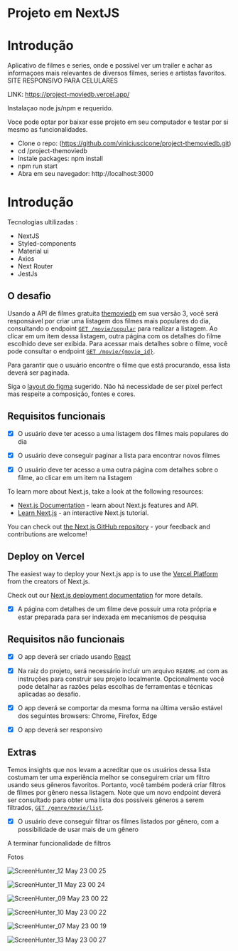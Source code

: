 # Projeto em NextJS

# Introdução

Aplicativo de filmes e series, onde e possivel ver um trailer e achar as
informaçoes mais relevantes de diversos filmes, series e artistas
favoritos. SITE RESPONSIVO PARA CELULARES

 LINK: https://project-moviedb.vercel.app/

Instalaçao
node.js/npm e requerido.

Voce pode optar por baixar esse projeto em seu computador e testar por si mesmo as funcionalidades.

* Clone o repo: (https://github.com/viniciuscicone/project-themoviedb.git)
* cd /project-themoviedb
* Instale packages: npm install
* npm run start
* Abra em seu navegador: http://localhost:3000

# Introdução

Tecnologias ultilizadas : 

* NextJS
* Styled-components
* Material ui
* Axios
* Next Router
* JestJs

## O desafio

Usando a API de filmes gratuita [themoviedb](https://developers.themoviedb.org/3/getting-started/introduction) em sua versão 3, você será responsável por criar uma listagem dos filmes mais populares do dia, consultando o endpoint  [`GET /movie/popular`](https://developers.themoviedb.org/3/movies/get-popular-movies) para realizar a listagem. Ao clicar em um item dessa listagem, outra página com os detalhes do filme escolhido deve ser exibida. Para acessar mais detalhes sobre o filme, você pode consultar o endpoint [`GET /movie/{movie_id}`](https://developers.themoviedb.org/3/movies/get-movie-details).

Para garantir que o usuário encontre o filme que está procurando, essa lista deverá ser paginada.

Siga o [layout do figma](https://www.figma.com/file/rM7WPqhLY9ObnGzSCeWLxB/Teste-Front-End) sugerido. Não há necessidade de ser pixel perfect mas respeite a composição, fontes e cores.

## Requisitos funcionais

* [x] O usuário deve ter acesso a uma listagem dos filmes mais populares do dia

* [x] O usuário deve conseguir paginar a lista para encontrar novos filmes


* [x] O usuário deve ter acesso a uma outra página com detalhes sobre o filme, ao clicar em um item na listagem


To learn more about Next.js, take a look at the following resources:

- [Next.js Documentation](https://nextjs.org/docs) - learn about Next.js features and API.
- [Learn Next.js](https://nextjs.org/learn) - an interactive Next.js tutorial.

You can check out [the Next.js GitHub repository](https://github.com/vercel/next.js) - your feedback and contributions are welcome!

## Deploy on Vercel

The easiest way to deploy your Next.js app is to use the [Vercel Platform](https://vercel.com/new?utm_medium=default-template&filter=next.js&utm_source=create-next-app&utm_campaign=create-next-app-readme) from the creators of Next.js.

Check out our [Next.js deployment documentation](https://nextjs.org/docs/app/building-your-application/deploying) for more details.

* [x] A página com detalhes de um filme deve possuir uma rota própria e estar preparada para ser indexada em mecanismos de pesquisa


## Requisitos não funcionais

* [x] O app deverá ser criado usando [React](https://reactjs.org/)

* [x] Na raiz do projeto, será necessário incluir um arquivo `README.md` com as instruções para construir seu projeto localmente. Opcionalmente você pode detalhar as razões pelas escolhas de ferramentas e técnicas aplicadas ao desafio.

* [x] O app deverá se comportar da mesma forma na última versão estável dos seguintes browsers: Chrome, Firefox, Edge

* [x] O app deverá ser responsivo

## Extras

Temos insights que nos levam a acreditar que os usuários dessa lista costumam ter uma experiência melhor se conseguirem criar um filtro usando seus gêneros favoritos. Portanto, você também poderá criar filtros de filmes por gênero nessa listagem. Note que um novo endpoint deverá ser consultado para obter uma lista dos possíveis gêneros a serem filtrados, [`GET /genre/movie/list`](https://developers.themoviedb.org/3/genres/get-movie-list).

* [x] O usuário deve conseguir filtrar os filmes listados por gênero, com a possibilidade de usar mais de um gênero


A terminar funcionalidade de filtros

Fotos

![ScreenHunter_12 May  23 00 25](https://user-images.githubusercontent.com/92874088/169737467-61d3a700-0e57-4eb2-9d89-c512844b38fe.jpg)

![ScreenHunter_11 May  23 00 24](https://user-images.githubusercontent.com/92874088/169737523-a8c4db12-6729-4e1f-b7be-88bf562c6f83.jpg)

![ScreenHunter_09 May  23 00 22](https://user-images.githubusercontent.com/92874088/169737549-a33ecf4d-07ff-4d1e-97d8-f91d003fa6b3.jpg)

![ScreenHunter_10 May  23 00 22](https://user-images.githubusercontent.com/92874088/169737567-07acc282-88ac-42a3-8a98-659bbe9ce28f.jpg)

![ScreenHunter_07 May  23 00 19](https://user-images.githubusercontent.com/92874088/169737602-5ea3aabf-106a-49e6-984f-52c63b991b46.jpg)

![ScreenHunter_13 May  23 00 27](https://user-images.githubusercontent.com/92874088/169737728-d0557087-6fe6-4e0b-a11a-9caba5f23270.jpg)

